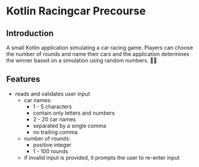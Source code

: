 # Kotlin Racingcar Precourse

## Introduction
A small Kotlin application simulating a car racing game.
Players can choose the number of rounds and name their cars
and the application determines the winner based on a simulation
using random numbers. 🚗🏁

## Features
* reads and validates user input
  + car names:
    + 1 - 5 characters
    + contain only letters and numbers
    + 2 - 20 car names
    + separated by a single comma
    + no trailing comma
  + number of rounds:
    + positive integer
    + 1 - 100 rounds
  + if invalid input is provided, it prompts the user to re-enter input